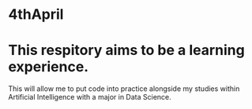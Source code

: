 # 4thApril
# This respitory aims to be a learning experience.  

This will allow me to put code into practice alongside my studies within Artificial Intelligence with a major in Data Science.


